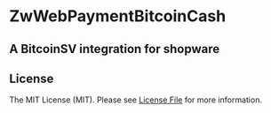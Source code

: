 # ZwWebPaymentBitcoinCash

## A BitcoinSV integration for shopware

## License

The MIT License (MIT). Please see [License File](LICENSE) for more information.
